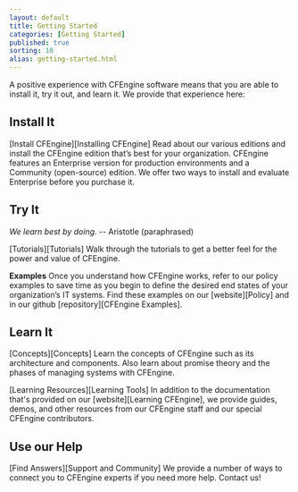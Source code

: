 ```yaml
---
layout: default
title: Getting Started 
categories: [Getting Started]
published: true
sorting: 10
alias: getting-started.html
---
```


A positive experience with CFEngine software means that you are able to install it, try it out, 
and learn it. We provide that experience here:

## Install It

[Install CFEngine][Installing CFEngine] Read about our various editions and install the 
CFEngine edition that’s best for your organization. CFEngine features an Enterprise version for 
production environments and a Community (open-source) edition. We offer two ways to install 
and evaluate Enterprise before you purchase it.

## Try It

*We learn best by doing.* -- Aristotle (paraphrased)

[Tutorials][Tutorials]  Walk through the tutorials to get a better feel for the power and 
value of CFEngine. 

**Examples** Once you understand how CFEngine works, refer to our policy examples 
to save time as you begin to define the desired end states of your organization’s IT 
systems. Find these examples on our [website][Policy] and in our github [repository][CFEngine Examples].


## Learn It

[Concepts][Concepts] Learn the concepts of CFEngine such as its architecture and components. 
Also learn about promise theory and the phases of managing systems with CFEngine. 

[Learning Resources][Learning Tools] In addition to the documentation that's provided on 
our [website][Learning CFEngine], we provide guides, demos, and other resources from our CFEngine 
staff and our special CFEngine contributors. 


## Use our Help

[Find Answers][Support and Community] We provide a number of ways to connect you to CFEngine 
experts if you need more help. Contact us!